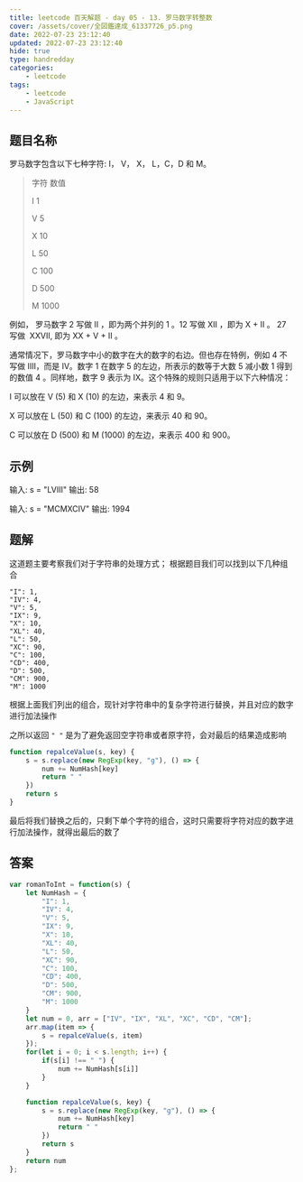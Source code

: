 ```yaml
---
title: leetcode 百天解题 - day 05 - 13. 罗马数字转整数
cover: /assets/cover/全図鑑達成_61337726_p5.png
date: 2022-07-23 23:12:40
updated: 2022-07-23 23:12:40
hide: true
type: handredday
categories:
    - leetcode
tags:
    - leetcode
    - JavaScript
---
```


## 题目名称
罗马数字包含以下七种字符: I， V， X， L，C，D 和 M。

> 字符          数值
>
> I             1
>
> V             5
>
> X             10
>
> L             50
>
> C             100
>
> D             500
>
> M             1000
>
例如， 罗马数字 2 写做 II ，即为两个并列的 1 。12 写做 XII ，即为 X + II 。 27 写做  XXVII, 即为 XX + V + II 。

通常情况下，罗马数字中小的数字在大的数字的右边。但也存在特例，例如 4 不写做 IIII，而是 IV。数字 1 在数字 5 的左边，所表示的数等于大数 5 减小数 1 得到的数值 4 。同样地，数字 9 表示为 IX。这个特殊的规则只适用于以下六种情况：

I 可以放在 V (5) 和 X (10) 的左边，来表示 4 和 9。

X 可以放在 L (50) 和 C (100) 的左边，来表示 40 和 90。 

C 可以放在 D (500) 和 M (1000) 的左边，来表示 400 和 900。

## 示例

输入: s = "LVIII"
输出: 58

输入: s = "MCMXCIV"
输出: 1994

## 题解

这道题主要考察我们对于字符串的处理方式；
根据题目我们可以找到以下几种组合
>
    "I": 1,
    "IV": 4,
    "V": 5,
    "IX": 9,
    "X": 10,
    "XL": 40,
    "L": 50,
    "XC": 90,
    "C": 100,
    "CD": 400,
    "D": 500,
    "CM": 900,
    "M": 1000
>
根据上面我们列出的组合，现针对字符串中的复杂字符进行替换，并且对应的数字进行加法操作

之所以返回 `" "` 是为了避免返回空字符串或者原字符，会对最后的结果造成影响

~~~js
function repalceValue(s, key) {
    s = s.replace(new RegExp(key, "g"), () => {
        num += NumHash[key]
        return " "
    })
    return s
}
~~~
最后将我们替换之后的，只剩下单个字符的组合，这时只需要将字符对应的数字进行加法操作，就得出最后的数了

## 答案

~~~js
var romanToInt = function(s) {
    let NumHash = {
        "I": 1,
        "IV": 4,
        "V": 5,
        "IX": 9,
        "X": 10,
        "XL": 40,
        "L": 50,
        "XC": 90,
        "C": 100,
        "CD": 400,
        "D": 500,
        "CM": 900,
        "M": 1000
    }
    let num = 0, arr = ["IV", "IX", "XL", "XC", "CD", "CM"];
    arr.map(item => {
        s = repalceValue(s, item)
    });
    for(let i = 0; i < s.length; i++) {
        if(s[i] !== " ") {
            num += NumHash[s[i]]
        }
    }

    function repalceValue(s, key) {
        s = s.replace(new RegExp(key, "g"), () => {
            num += NumHash[key]
            return " "
        })
        return s
    }
    return num
};
~~~
